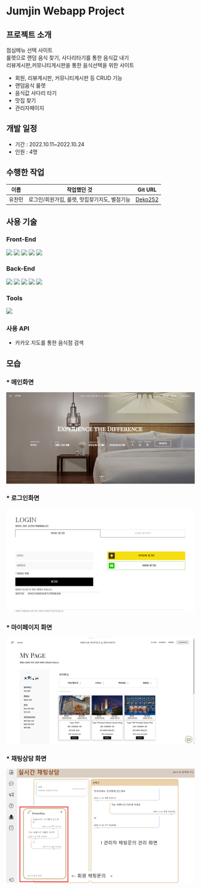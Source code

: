 Jumjin Webapp Project 
========================
## 프로젝트 소개
점심메뉴 선택 사이트<br/>
룰렛으로 랜덤 음식 찾기, 사다리타기를 통한 음식값 내기<br/>
리뷰게시판,커뮤니티게시판을 통한 음식선택을 위한 사이트
* 회원, 리뷰게시판, 커뮤니티게시판 등 CRUD 기능
* 랜덤음식 룰렛
* 음식값 사다리 타기
* 맛집 찾기
* 관리자페이지



## 개발 일정
* 기간 : 2022.10.11~2022.10.24
* 인원 : 4명


## 수행한 작업
|이름|작업했던 것|Git URL|
|-------------------|---|---|
|유찬민|로그인/회원가입, 룰렛, 맛집찾기지도, 별점기능|[Deko252](https://github.com/Deko252)|

## 사용 기술
### Front-End
<div>
  <img src="https://img.shields.io/badge/html5-E34F26?style=for-the-badge&logo=html5&logoColor=white"> 
  <img src="https://img.shields.io/badge/css-1572B6?style=for-the-badge&logo=css3&logoColor=white"> 
  <img src="https://img.shields.io/badge/javascript-F7DF1E?style=for-the-badge&logo=javascript&logoColor=black"> 
  <img src="https://img.shields.io/badge/jquery-0769AD?style=for-the-badge&logo=jquery&logoColor=white">
  <img src="https://img.shields.io/badge/bootstrap-7952B3?style=for-the-badge&logo=bootstrap&logoColor=white">
</div>
  
### Back-End
<div>
  <img src="https://img.shields.io/badge/java 11-007396?style=for-the-badge&logo=java&logoColor=white"> 
  <img src="https://img.shields.io/badge/apache tomcat 9-F8DC75?style=for-the-badge&logo=apachetomcat&logoColor=black">
  <img src="https://img.shields.io/badge/mysql 8-4479A1?style=for-the-badge&logo=mysql&logoColor=white"> 
  <img src="https://img.shields.io/badge/spring_boot-6DB33F?style=for-the-badge&logo=spring&logoColor=white"> 
  <img src="https://img.shields.io/badge/Maven-c71a36?style=for-the-badge&logo=Apache Maven&logoColor=white"> 
</div>

### Tools
<div> 
  <img src="https://img.shields.io/badge/github-181717?style=for-the-badge&logo=github&logoColor=white">
</div>

### 사용 API
* 카카오 지도를 통한 음식점 검색

## 모습
### * 메인화면
<img src="https://github.com/itnaupna/DS_PUB/blob/master/01-main.png?raw=true">

### * 로그인화면
<img src="https://github.com/itnaupna/DS_PUB/blob/master/02-login.png?raw=true">

### * 마이페이지 화면
<img src="https://github.com/itnaupna/DS_PUB/blob/master/03-mypage.png?raw=true">

### * 채팅상담 화면
<img src="https://github.com/itnaupna/DS_PUB/blob/master/04-chat.png?raw=true">


